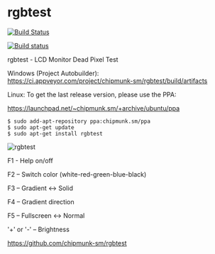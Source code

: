 # rgbtest

[![Build Status](https://travis-ci.org/chipmunk-sm/rgbtest.svg?branch=master)](https://travis-ci.org/chipmunk-sm/rgbtest)

[![Build status](https://ci.appveyor.com/api/projects/status/r9j3r27bagosjf79?svg=true)](https://ci.appveyor.com/project/chipmunk-sm/rgbtest)


rgbtest - LCD Monitor Dead Pixel Test

Windows (Project Autobuilder):  
https://ci.appveyor.com/project/chipmunk-sm/rgbtest/build/artifacts

Linux:
To get the last release version, please use the PPA:

https://launchpad.net/~chipmunk.sm/+archive/ubuntu/ppa

```
$ sudo add-apt-repository ppa:chipmunk.sm/ppa
$ sudo apt-get update
$ sudo apt-get install rgbtest
```

![rgbtest](https://user-images.githubusercontent.com/29524958/28501999-5427f6e8-6ff1-11e7-8744-5bb5b783d32e.png)

F1 - Help on/off

F2 – Switch color (white-red-green-blue-black)

F3 – Gradient ↔ Solid

F4 – Gradient direction

F5 – Fullscreen ↔ Normal

'+' or '-' – Brightness 

https://github.com/chipmunk-sm/rgbtest
